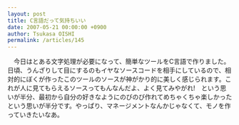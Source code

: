 ```yaml
---
layout: post
title: C言語だって気持ちいい
date: 2007-05-21 00:00:00 +0900
author: Tsukasa OISHI
permalink: /articles/145
---
```



　今日はとある文字処理が必要になって、簡単なツールをC言語で作りました。日頃、うんざりして目にするのもイヤなソースコードを相手にしているので、相対的にぼくが作ったこのツールのソースが神がかり的に美しく感じられます。これが人に見てもらえるソースってもんなんだよ、よく見てみやがれ!　という思いが半分、最初から自分の好きなようにのびのび作れてめちゃくちゃ楽しかったという思いが半分です。やっぱり、マネージメントなんかじゃなくて、モノを作っていきたいなあ。  

